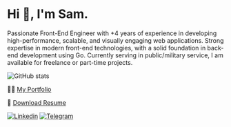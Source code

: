 # Hi 👋, I'm **Sam**.

Passionate Front-End Engineer with +4 years of experience in developing high-performance, scalable,
and visually engaging web applications. Strong expertise in modern front-end technologies, with a solid
foundation in back-end development using Go.
Currently serving in public/military service, I am available for freelance or part-time projects.


![GitHub stats](https://github-readme-stats.vercel.app/api?username=samznd&count_private=true&show_icons=false&include_all_commits=true&hide_title=true&theme=gruvbox&bg_color=0D1117&border_color=0D1117&text_color=ffffff)


👨‍💻 [My Portfolio](https://samzandian.com)

📄 [Download Resume](https://drive.google.com/file/d/1nMpNs0AjBA2Wl3lQuMLwJyjkUrdHHv3N/view?usp=sharing)

[![Linkedin](https://img.shields.io/badge/-LinkedIn-076678?style=flat&logo=Linkedin&logoColor=fbf1c7)](https://www.linkedin.com/in/sam-zandian-98155a120/)
[![Telegram](https://img.shields.io/badge/-Telegram-076678?style=flat&logo=telegram&logoColor=fbf1c7)](https://telegram.me/sam_znd/)
